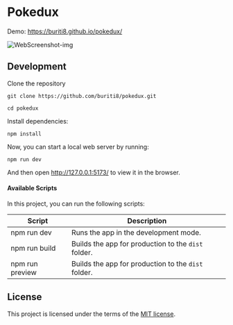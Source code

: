 # Pokedux

Demo: https://buriti8.github.io/pokedux/

![WebScreenshot-img](https://user-images.githubusercontent.com/47009433/195183796-0118b95a-227d-4b42-91c1-dcf5fa336f67.png)

## Development

Clone the repository

```
git clone https://github.com/buriti8/pokedux.git

cd pokedux
```

Install dependencies:

```
npm install
```

Now, you can start a local web server by running:

```
npm run dev
```

And then open http://127.0.0.1:5173/ to view it in the browser.

#### Available Scripts

In this project, you can run the following scripts:

| Script          | Description                                         |
| --------------- | --------------------------------------------------- |
| npm run dev     | Runs the app in the development mode.               |
| npm run build   | Builds the app for production to the `dist` folder. |
| npm run preview | Builds the app for production to the `dist` folder. |

## License

This project is licensed under the terms of the [MIT license](https://github.com/buriti8/pokedux/blob/main/LICENSE).
